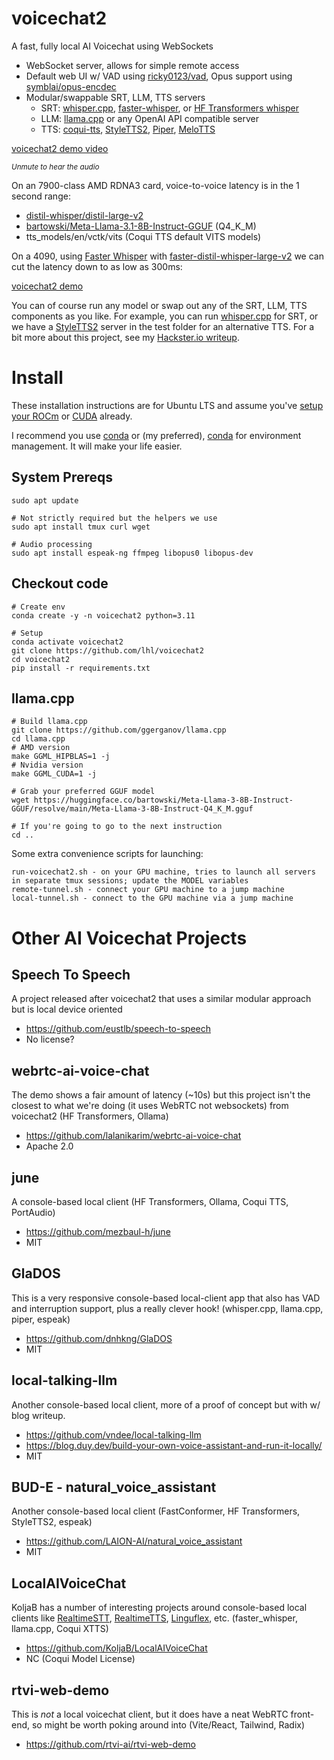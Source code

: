 # voicechat2
A fast, fully local AI Voicechat using WebSockets
- WebSocket server, allows for simple remote access
- Default web UI w/ VAD using [ricky0123/vad](https://github.com/ricky0123/vad), Opus support using [symblai/opus-encdec](https://github.com/symblai/opus-encdec)
- Modular/swappable SRT, LLM, TTS servers
  - SRT: [whisper.cpp](https://github.com/ggerganov/whisper.cpp), [faster-whisper](https://github.com/SYSTRAN/faster-whisper), or [HF Transformers whisper](https://huggingface.co/docs/transformers/en/model_doc/whisper)
  - LLM: [llama.cpp](https://github.com/ggerganov/llama.cpp) or any OpenAI API compatible server
  - TTS: [coqui-tts](https://github.com/idiap/coqui-ai-TTS), [StyleTTS2](https://github.com/yl4579/StyleTTS2), [Piper](https://github.com/rhasspy/piper), [MeloTTS](https://github.com/myshell-ai/MeloTTS)

[voicechat2 demo video](https://github.com/user-attachments/assets/498ce979-18b6-4225-b0da-01b6910e2bd7)

<sup>*Unmute to hear the audio*</sup>

On an 7900-class AMD RDNA3 card, voice-to-voice latency is in the 1 second range:
- [distil-whisper/distil-large-v2](https://huggingface.co/distil-whisper/distil-large-v2)
- [bartowski/Meta-Llama-3.1-8B-Instruct-GGUF](https://huggingface.co/bartowski/Meta-Llama-3.1-8B-Instruct-GGUF) (Q4_K_M)
- tts_models/en/vctk/vits (Coqui TTS default VITS models)

On a 4090, using [Faster Whisper](https://github.com/SYSTRAN/faster-whisper) with [faster-distil-whisper-large-v2](https://huggingface.co/Systran/faster-distil-whisper-large-v2) we can cut the latency down to as low as 300ms:  

[voicechat2 demo](https://github.com/user-attachments/assets/5b8a3805-0116-4f7b-920d-231a2dbfb481)

You can of course run any model or swap out any of the SRT, LLM, TTS components as you like. For example, you can run [whisper.cpp](https://github.com/ggerganov/whisper.cpp) for SRT, or we have a [StyleTTS2](https://github.com/yl4579/StyleTTS2) server in the test folder for an alternative TTS. For a bit more about this project, see my [Hackster.io writeup](https://www.hackster.io/lhl/voicechat2-local-ai-voice-chat-4c48f2).

# Install
These installation instructions are for Ubuntu LTS and assume you've [setup your ROCm](https://rocm.docs.amd.com/projects/install-on-linux/en/latest/tutorial/quick-start.html) or [CUDA](https://docs.nvidia.com/cuda/cuda-installation-guide-linux/) already.

I recommend you use [conda](https://docs.conda.io/en/latest/) or (my preferred), [conda](https://conda.readthedocs.io/en/latest/installation/conda-installation.html) for environment management. It will make your life easier.

## System Prereqs
```
sudo apt update

# Not strictly required but the helpers we use
sudo apt install tmux curl wget

# Audio processing
sudo apt install espeak-ng ffmpeg libopus0 libopus-dev 
```

## Checkout code 
```
# Create env
conda create -y -n voicechat2 python=3.11

# Setup
conda activate voicechat2
git clone https://github.com/lhl/voicechat2
cd voicechat2
pip install -r requirements.txt
```

## llama.cpp
```
# Build llama.cpp
git clone https://github.com/ggerganov/llama.cpp
cd llama.cpp
# AMD version
make GGML_HIPBLAS=1 -j 
# Nvidia version
make GGML_CUDA=1 -j 

# Grab your preferred GGUF model
wget https://huggingface.co/bartowski/Meta-Llama-3-8B-Instruct-GGUF/resolve/main/Meta-Llama-3-8B-Instruct-Q4_K_M.gguf

# If you're going to go to the next instruction
cd ..
```

Some extra convenience scripts for launching:
```
run-voicechat2.sh - on your GPU machine, tries to launch all servers in separate tmux sessions; update the MODEL variables
remote-tunnel.sh - connect your GPU machine to a jump machine
local-tunnel.sh - connect to the GPU machine via a jump machine
```

# Other AI Voicechat Projects

## Speech To Speech
A project released after voicechat2 that uses a similar modular approach but is local device oriented
- https://github.com/eustlb/speech-to-speech
- No license?

## webrtc-ai-voice-chat
The demo shows a fair amount of latency (~10s) but this project isn't the closest to what we're doing (it uses WebRTC not websockets) from voicechat2 (HF Transformers, Ollama)
- https://github.com/lalanikarim/webrtc-ai-voice-chat
- Apache 2.0

## june
A console-based local client (HF Transformers, Ollama, Coqui TTS, PortAudio)
- https://github.com/mezbaul-h/june
- MIT

## GlaDOS
This is a very responsive console-based local-client app that also has VAD and interruption support, plus a really clever hook! (whisper.cpp, llama.cpp, piper, espeak)
- https://github.com/dnhkng/GlaDOS
- MIT

## local-talking-llm
Another console-based local client, more of a proof of concept but with w/ blog writeup.
- https://github.com/vndee/local-talking-llm
- https://blog.duy.dev/build-your-own-voice-assistant-and-run-it-locally/
- MIT

## BUD-E - natural_voice_assistant
Another console-based local client (FastConformer, HF Transformers, StyleTTS2, espeak)
- https://github.com/LAION-AI/natural_voice_assistant
- MIT

## LocalAIVoiceChat
KoljaB has a number of interesting projects around console-based local clients like [RealtimeSTT](https://github.com/KoljaB/RealtimeSTT), [RealtimeTTS](https://github.com/KoljaB/RealtimeTTS), [Linguflex](https://github.com/KoljaB/Linguflex), etc. (faster_whisper, llama.cpp, Coqui XTTS)
- https://github.com/KoljaB/LocalAIVoiceChat
- NC (Coqui Model License)

## rtvi-web-demo
This is *not* a local voicechat client, but it does have a neat WebRTC front-end, so might be worth poking around into (Vite/React, Tailwind, Radix)
- https://github.com/rtvi-ai/rtvi-web-demo
